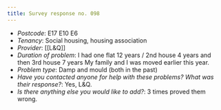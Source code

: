 ```yaml
---
title: Survey response no. 098
---
```


- *Postcode*: E17 E10 E6 
- *Tenancy*: Social housing, housing association
- *Provider*: [[L&Q]] 
- *Duration of problem*: I had one flat 12 years / 2nd house 4 years and then 3rd house 7 years
My family and I was moved earlier this year.  
- *Problem type*: Damp and mould (both in the past)
- *Have you contacted anyone for help with these problems? What was their response?*: Yes, L&Q. 
- *Is there anything else you would like to add?*: 3 times proved them wrong.